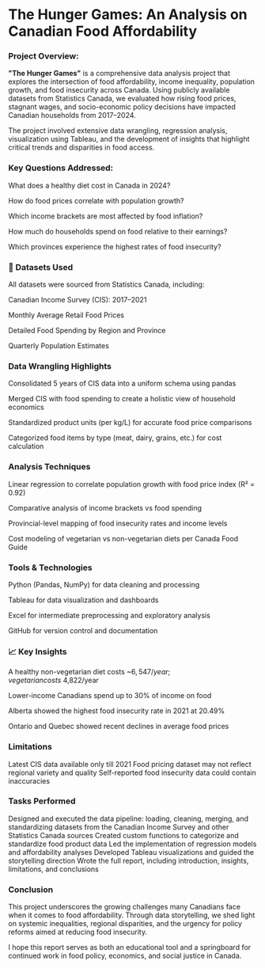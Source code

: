 # The Hunger Games: An Analysis on Canadian Food Affordability

### Project Overview:

**"The Hunger Games"** is a comprehensive data analysis project that explores the intersection of food affordability, income inequality, population growth, and food insecurity across Canada. Using publicly available datasets from Statistics Canada, we evaluated how rising food prices, stagnant wages, and socio-economic policy decisions have impacted Canadian households from 2017–2024.

The project involved extensive data wrangling, regression analysis, visualization using Tableau, and the development of insights that highlight critical trends and disparities in food access.

### Key Questions Addressed:

What does a healthy diet cost in Canada in 2024?

How do food prices correlate with population growth?

Which income brackets are most affected by food inflation?

How much do households spend on food relative to their earnings?

Which provinces experience the highest rates of food insecurity?

### 📂 Datasets Used

All datasets were sourced from Statistics Canada, including:

Canadian Income Survey (CIS): 2017–2021

Monthly Average Retail Food Prices

Detailed Food Spending by Region and Province

Quarterly Population Estimates

### Data Wrangling Highlights

Consolidated 5 years of CIS data into a uniform schema using pandas

Merged CIS with food spending to create a holistic view of household economics

Standardized product units (per kg/L) for accurate food price comparisons

Categorized food items by type (meat, dairy, grains, etc.) for cost calculation

### Analysis Techniques

Linear regression to correlate population growth with food price index (R² = 0.92)

Comparative analysis of income brackets vs food spending

Provincial-level mapping of food insecurity rates and income levels

Cost modeling of vegetarian vs non-vegetarian diets per Canada Food Guide

### Tools & Technologies

Python (Pandas, NumPy) for data cleaning and processing

Tableau for data visualization and dashboards

Excel for intermediate preprocessing and exploratory analysis

GitHub for version control and documentation

### 📈 Key Insights

A healthy non-vegetarian diet costs ~$6,547/year; vegetarian costs ~$4,822/year

Lower-income Canadians spend up to 30% of income on food

Alberta showed the highest food insecurity rate in 2021 at 20.49%

Ontario and Quebec showed recent declines in average food prices

### Limitations

Latest CIS data available only till 2021
Food pricing dataset may not reflect regional variety and quality
Self-reported food insecurity data could contain inaccuracies

### Tasks Performed

Designed and executed the data pipeline: loading, cleaning, merging, and standardizing datasets from the Canadian Income Survey and other Statistics Canada sources
Created custom functions to categorize and standardize food product data
Led the implementation of regression models and affordability analyses
Developed Tableau visualizations and guided the storytelling direction
Wrote the full report, including introduction, insights, limitations, and conclusions

### Conclusion

This project underscores the growing challenges many Canadians face when it comes to food affordability. Through data storytelling, we shed light on systemic inequalities, regional disparities, and the urgency for policy reforms aimed at reducing food insecurity.

I hope this report serves as both an educational tool and a springboard for continued work in food policy, economics, and social justice in Canada.

